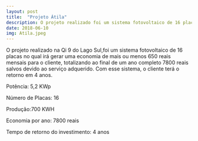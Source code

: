 ```yaml
---
layout: post
title:  "Projeto Átila"
description: O projeto realizado foi um sistema fotovoltaico de 16 placas no  [...]
date: 2018-06-10
img: Atila.jpeg
---
```


O projeto realizado na Qi 9 do Lago Sul,foi um sistema fotovoltaico de 16 placas no qual irá gerar uma economia de mais ou menos 650 reais mensais para o cliente, totalizando ao final de um ano completo 7800 reais salvos devido ao serviço adquerido. Com esse sistema, o cliente terá o retorno em 4 anos. 

Potência: 5,2 KWp

Número de Placas: 16

Produção:700 KWH

Economia por ano: 7800 reais

Tempo de retorno do investimento: 4 anos

